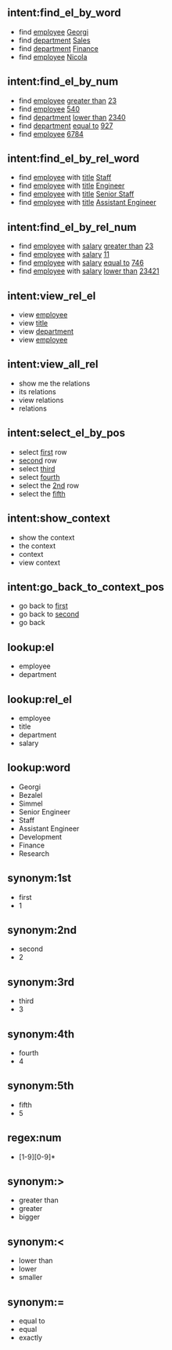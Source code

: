## intent:find_el_by_word
- find [employee](el) [Georgi](word)
- find [department](el) [Sales](word)
- find [department](el) [Finance](word)
- find [employee](el) [Nicola](word)

## intent:find_el_by_num
- find [employee](el) [greater than](op) [23](num)
- find [employee](el) [540](num)
- find [department](el) [lower than](op) [2340](num)
- find [department](el) [equal to](op) [927](num)
- find [employee](el) [6784](num)

## intent:find_el_by_rel_word
- find [employee](el) with [title](rel_el) [Staff](word)
- find [employee](el) with [title](rel_el) [Engineer](word)
- find [employee](el) with [title](rel_el) [Senior Staff](word)
- find [employee](el) with [title](rel_el) [Assistant Engineer](word)

## intent:find_el_by_rel_num
- find [employee](el) with [salary](rel_el) [greater than](op) [23](num)
- find [employee](el) with [salary](rel_el) [11](num)
- find [employee](el) with [salary](rel_el) [equal to](op) [746](num)
- find [employee](el) with [salary](rel_el) [lower than](op) [23421](num)

## intent:view_rel_el
- view [employee](rel_el)
- view [title](rel_el)
- view [department](rel_el)
- view [employee](rel_el)

## intent:view_all_rel
- show me the relations
- its relations
- view relations
- relations

## intent:select_el_by_pos
- select [first](pos) row
- [second](pos) row
- select [third](pos)
- select [fourth](pos)
- select the [2nd](pos) row
- select the [fifth](pos)

## intent:show_context
- show the context
- the context
- context
- view context

## intent:go_back_to_context_pos
- go back to [first](pos)
- go back to [second](pos)
- go back

## lookup:el
- employee
- department

## lookup:rel_el
- employee
- title
- department
- salary


## lookup:word
- Georgi
- Bezalel
- Simmel
- Senior Engineer
- Staff
- Assistant Engineer
- Development
- Finance
- Research

## synonym:1st
- first
- 1
## synonym:2nd
- second
- 2
## synonym:3rd
- third
- 3
## synonym:4th
- fourth
- 4
## synonym:5th
- fifth
- 5

## regex:num
- [1-9][0-9]*

## synonym:>
- greater than
- greater
- bigger
## synonym:<
- lower than
- lower
- smaller
## synonym:=
- equal to
- equal
- exactly